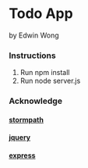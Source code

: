 # Todo App

by Edwin Wong


### Instructions

1. Run npm install
2. Run node server.js



### Acknowledge

#### [stormpath](https://api.stormpath.com/)
#### [jquery](https://github.com/jquery/jquery)
#### [express](https://github.com/expressjs/express)

